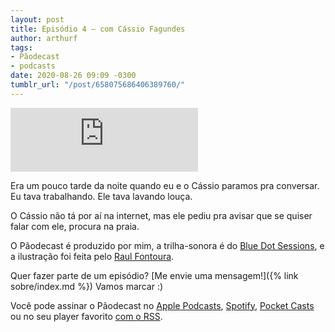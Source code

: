 ```yaml
---
layout: post
title: Episódio 4 – com Cássio Fagundes
author: arthurf
tags:
- Pãodecast
- podcasts
date: 2020-08-26 09:09 -0300
tumblr_url: "/post/658075686406389760/"
---
```

<iframe class="full-width" src="https://anchor.fm/paomortadela/embed/episodes/Cassio-Fagundes-eik66o/a-a31gh5i" height="102" frameborder="0" scrolling="no"></iframe>

Era um pouco tarde da noite quando eu e o Cássio paramos pra conversar. Eu tava trabalhando. Ele tava lavando louça.

O Cássio não tá por aí na internet, mas ele pediu pra avisar que se quiser falar com ele, procura na praia.

O Pãodecast é produzido por mim, a trilha-sonora é do [Blue Dot Sessions](https://sessions.blue), e a ilustração foi feita pelo [Raul Fontoura](https://raulranma.itch.io).

Quer fazer parte de um episódio? [Me envie uma mensagem!]({% link sobre/index.md %}) Vamos marcar :)

Você pode assinar o Pãodecast no [Apple Podcasts](https://podcasts.apple.com/br/podcast/pãodecast/id1523387758), [Spotify](https://open.spotify.com/show/38eCpZJlehVJWsLwp4fyOu), [Pocket Casts](https://pca.st/133zyhgf) ou no seu player favorito [com o RSS](https://anchor.fm/s/2acb8e44/podcast/rss).

